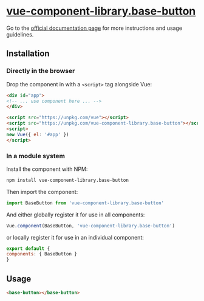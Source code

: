 # [vue-component-library.base-button](https://www.vuecomponentlibrary.com/components/base-button.html)

Go to the [official documentation page](https://www.vuecomponentlibrary.com/components/base-button.html) for more instructions and usage guidelines.

## Installation

### Directly in the browser

Drop the component in with a `<script>` tag alongside Vue:

```html
<div id="app">
<!-- ... use component here ... -->
</div>

<script src="https://unpkg.com/vue"></script>
<script src="https://unpkg.com/vue-component-library.base-button"></script>
<script>
new Vue({ el: '#app' })
</script>
```

### In a module system

Install the component with NPM:

```bash
npm install vue-component-library.base-button
```

Then import the component:

```js
import BaseButton from 'vue-component-library.base-button'
```

And either globally register it for use in all components:

```js
Vue.component(BaseButton, 'vue-component-library.base-button')
```

or locally register it for use in an individual component:

```js
export default {
components: { BaseButton }
}
```

## Usage

```html
<base-button></base-button>
```
